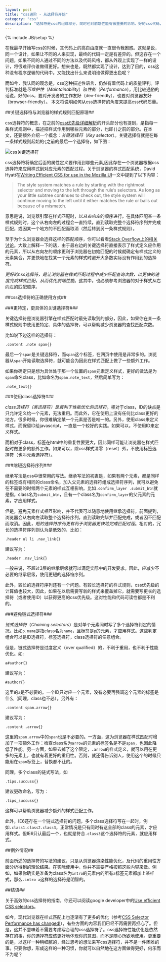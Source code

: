 ```yaml
---
layout: post
title: "css进阶 - 从选择符开始"
category: "css"
description: "选择符是css的组成部分，同时也对前端性能有很重要的影响。好的css代码，不仅应适于维护更新，而且应符合浏览器渲染优化需求，也即较好的页面性能。在写css选择符的时候，多一些思考，形成好的习惯，就可以很容易做到这些。"
---
```

{% include JB/setup %}

在我最早开始写css的时候，其代码上的高自由度就一直很令我困惑。这就是说，同一个设计，如果让不同的人来实现，最终的代码一定是有差异的。但这存在一个问题，如果不同的人通过不同的方法以及代码风格，都从外观上实现了一样的设计，将很难评价谁做得更好。想来也是，既然都实现了设计，达到了目的，css这种没有程序逻辑的代码中，又能找出什么来说明谁做得更出色呢？

而如今，我认同的观念是，css这种描述性语言，仍然有着代码上的质量评判。评判标准就是*可维护性*（*Maintainability*）和*性能*（*Performance*），用比较通俗的话说，好的css，要对开发者的工作友好（dev-friendly），也要对浏览器友好（browser-friendly）。 本文将说明如何从css选择符的角度来提高css代码质量。

##关键选择符与浏览器的样式规则匹配原理##

css选择符的概念，在之前的[css优先级详细解析][]的开头部分也有提到，是指每一条样式规则中，描述把样式作用到哪些元素的部分，也即`{}`之前的部分。在本文，还要额外介绍一个概念：*关键选择符*（*Key selector*）。关键选择符就是在每一条样式规则起始的`{`之前的最后一个选择符，如下图：

![css关键选择符][img_key_selector_explain]

css选择符将确定后面的属性定义要作用到哪些元素,因此存在一个浏览器根据css选择符来应用样式到对应元素的匹配过程。关于浏览器的样式匹配系统，David Hyatt在[Writing Efficient CSS for use in the Mozilla UI][]一文中提到了以下内容：

> The style system matches a rule by starting with the rightmost selector and moving to the left through the rule’s selectors. As long as your little subtree continues to check out, the style system will continue moving to the left until it either matches the rule or bails out because of a mismatch.

意思是说，浏览器引擎在样式匹配时，以*从右向左*的顺序进行。在具体匹配某一条样式规则时，这个从右向左的过程会一直持续，直到读取完整个选择符序列并完成匹配，或因某一个地方的不匹配而取消（然后转到另一条样式规则）。

至于为什么浏览器会选择这样的匹配顺序，你可以看看[Stack Overflow上的相关讨论][]。大致上解释一下的话，由于最右边的关键选择符直接表示了样式定义应作用的元素，所以从右向左的顺序更利于浏览器在初始匹配的时候就确定有样式定义的元素集合，并更快地在找某一个元素的样式时避开大多数实际没有作用到的选择符。

*更好的css选择符，是让浏览器在样式匹配过程中减少匹配查询次数，以更快的速度完成样式匹配，从而优化前端性能*。这其中，也必须参考浏览器的对于样式从右向左的匹配顺序。

##css选择符的正确使用方式##

###更特定，更具体的关键选择符###

关键选择符是浏览器引擎在样式匹配时最先读取到的部分，因此，如果你在某一条样式规则中使用更特定、具体的选择符，可以帮助减少浏览器的查找匹配次数。

比如说下边这样的选择符：

    .content .note span{}

最后一个`span`是关键选择符，而`span`这个标签，在网页中使用是非常多的。浏览器从`span`开始读取选择符，就可能会为因此在样式匹配上做了一些额外工作。

如果你确定只是想为具体处于那一个位置的`span`元素定义样式，更好的做法是为`span`命名class，比如命名为`span.note_text`，然后简单写为：

    .note_text{}

###使用class选择符###

*class选择符（类选择符）是最利于性能优化的选择符*。相对于class，ID的缺点是只允许定义给一个元素，无法重用。而此外，它在使用上没有任何比class更好的地方。很多时候，你很难确定某一个元素是否是唯一的。另外，使用class来定义样式，而保留ID给javascript，一直是一个较好的实践。如果可以，不使用ID来定义样式。

而相对于class，标签在html中的重复性要更大，因此同样可能让浏览器在样式匹配时做更多的额外工作。如果可以，除css样式清零（reset）外，不使用标签选择符（也叫元素选择符）。

###缩短选择符序列###

继承写法是css中很常用的写法。继承写法的初衷是，如果有两个元素，都是同样的标签或有相同的class命名，加入父元素的选择符组成选择符序列，就可以避免在不需要的时候两个元素的样式互相影响。比如`.confirm_layer .submit_btn`就是指，class名为`submit_btn`，且有一个class名为`confirm_layer`的父元素的元素，才应用样式。

但是，避免元素样式相互影响，并不代表可以随意地使用继承选择符。前面提到，浏览器会从右向左读取整个选择符序列，直到读取完毕并匹配完成，或者因不匹配而取消。因此，*短的选择符序列更有利于浏览器更快地完成匹配过程*。相对的，冗长的选择符序列则认为是低效的，比如：

    .header ul li .nav_link{}

建议写为：

    .header .nav_link{}

一般来说，不超过3层的继承层级就可以满足实际中的开发要求。因此，应减少不必要的继承层级，使用更短的选择符序列。

此外，较长的选择符序列还有一个问题。有较长选择符的样式规则，css优先级的计算值也较大，因此，如果在以后需要写新的样式来覆盖掉它，就需要写更长的选择符（或者使用ID）以获得更高的css优先级。这对性能和代码可读性都是不利的。

###避免链式选择符###

*链式选择符*（*Chaining selectors*）是对单个元素同时写了多个选择符判定的情况。比如`p.name`是指class名为`name`，且标签是`p`的元素，才应用样式。这些判定组合可以是ID选择符，标签选择符，class选择符的任意组合。

但是，链式选择符是过度定义（over qualified）的，不利于重用，也不利于性能优化。如:

    a#author{}

建议写为：

    #author{}

这里的`a`是不必要的。一个ID只对应一个元素，没有必要再强调这个元素的标签是什么（同理，class也不必）。另外有：

    .content span.arrow{}

建议写为：

    .content .arrow{}

这里的`span.arrow`中的`span`也是不必要的。一方面，这为浏览器在样式匹配时增加了一项额外工作：检查class名为`arrow`的元素的标签名是不是`span`，也因此降低了性能。另一方面，如果去掉了这个限定，`.arrow`的样式定义，就可以用在更多的元素上，也就有着更好的重用性。否则，就还得告诉别人，使用这个的时候只能用在`span`标签上，替换都不让的。

同理，多个class的链式写法，如

    .tips.succuss{}

建议更改命名，写为：

    .tips_succuss{}

这样可以帮助浏览器减少额外的样式匹配工作。

此外，IE6还存在一个链式选择符的问题，多个class选择符写在一起时，例如`.class1.class2.class3`，正常情况是只有同时有这全部的class的元素，才应用样式。但IE6只认最后一个，也就是符合`.class3`这个选择符的元素，就应用样式。

##例外情况##

前面所述的选择符的写法的建议，只是从浏览器渲染性能优化，及代码的重用性方面分析得到的理论结果。在实际使用中，你并不需要严格按照这些内容来做。例如，如果你确实是准备为class名为`intro`的元素内的所有`a`标签元素都加上某样式，那么`.intro a`这样的选择符是明智的。

##结语##

关于高效的css选择符的指南，你还可以阅读google developer中的[Use efficient CSS selectors][]。

如今，现代浏览器在样式匹配上也逐渐有了更多的优化（参考[CSS Selector Performance has changed!][]），有些方面的内容我们已经不再需要再担心了。但是，这并不意味着不需要考虑写合理的css选择符了。css选择符性能优化是依然存在的事，你的选择符应该更好地体现你的意图，而不是随心所欲地使用。更重要的是，以这样一种稍细腻的，经过思考的想法来写css选择符，并不是一件困难的事。只要你想，形成这样的一种习惯，你就可以自然地在这方面做得更好，何乐而不为呢？

[img_key_selector_explain]: {{POSTS_IMG_PATH}}/201305/key_selector_explain.png "css关键选择符"

[css优先级详细解析]: http://acgtofe.com/posts/2013/04/css-specificity-explain-in-detail/ "css优先级详细解析"
[Writing Efficient CSS for use in the Mozilla UI]: http://www.mozilla.org/xpfe/goodcss.html "Writing Efficient CSS"
[Stack Overflow上的相关讨论]: http://stackoverflow.com/questions/5797014/why-do-browsers-match-css-selectors-from-right-to-left "Why do browsers match CSS selectors from right to left?"
[Use efficient CSS selectors]: https://developers.google.com/speed/docs/best-practices/rendering#UseEfficientCSSSelectors "UseEfficientCSSSelectors"
[CSS Selector Performance has changed!]: http://calendar.perfplanet.com/2011/css-selector-performance-has-changed-for-the-better/ "CSS Selector Performance has changed! (For the better)"